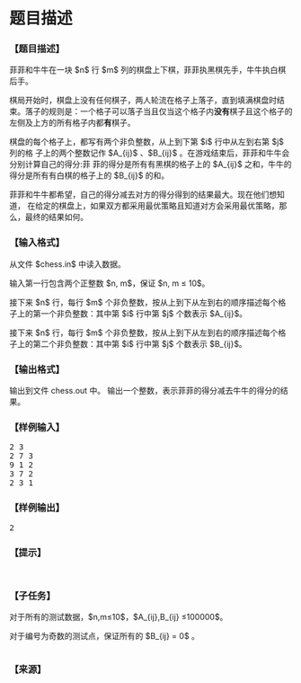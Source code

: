 # 题目描述


<h3>
【题目描述】
</h3>
<div class="content">
<div>
<p>
菲菲和牛牛在一块 $n$ 行 $m$ 列的棋盘上下棋，菲菲执黑棋先手，牛牛执白棋后手。
</p>
<p>
棋局开始时，棋盘上没有任何棋子，两人轮流在格子上落子，直到填满棋盘时结束。落子的规则是：一个格子可以落子当且仅当这个格子内<strong>没有</strong>棋子且这个格子的左侧及上方的所有格子内都<strong>有</strong>棋子。
</p>
<p>
棋盘的每个格子上，都写有两个非负整数，从上到下第 $i$ 行中从左到右第 $j$ 列的格 子上的两个整数记作 $A_{ij}$ 、$B_{ij}$ 。在游戏结束后，菲菲和牛牛会分别计算自己的得分:菲 菲的得分是所有有黑棋的格子上的 $A_{ij}$ 之和，牛牛的得分是所有有白棋的格子上的 $B_{ij}$ 的和。
</p>
<p>
菲菲和牛牛都希望，自己的得分减去对方的得分得到的结果最大。现在他们想知道， 在给定的棋盘上，如果双方都采用最优策略且知道对方会采用最优策略，那么，最终的结果如何。
</p>
</div>
<div>
</div>
<div>
</div>
<div>
</div>
</div>
<h3>
【输入格式】
</h3>
<div class="content">
<div>
<div>
<p>
从文件 $chess.in$ 中读入数据。
</p>
<p>
输入第一行包含两个正整数 $n, m$，保证 $n, m ≤ 10$。
</p>
<p>
接下来 $n$ 行，每行 $m$ 个非负整数，按从上到下从左到右的顺序描述每个格子上的第一个非负整数：其中第 $i$ 行中第 $j$ 个数表示 $A_{ij}$。
</p>
<p>
接下来 $n$ 行，每行 $m$ 个非负整数，按从上到下从左到右的顺序描述每个格子上的第二个非负整数：其中第 $i$ 行中第 $j$ 个数表示 $B_{ij}$。
</p>
</div>
<div>
</div>
</div>
<div>
</div>
</div>
<h3>
【输出格式】
</h3>
<p>
输出到文件 chess.out 中。 输出一个整数，表示菲菲的得分减去牛牛的得分的结果。
</p>
<h3>
【样例输入】
</h3>
<pre>2 3
2 7 3
9 1 2
3 7 2
2 3 1</pre>
<h3>
【样例输出】
</h3>
<pre>2</pre>
<h3>
【提示】
</h3>
<p>
<img src="/upload/image/20180409/20180409213303_60735.png" alt=""/> 
</p>
<p>
<img src="/upload/image/20180409/20180409213344_35211.png" alt=""/> 
</p>
<h3>
【子任务】
</h3>
<p>
对于所有的测试数据，$n,m≤10$，$A_{ij},B_{ij} ≤100000$。
</p>
<p>
对于编号为奇数的测试点，保证所有的 $B_{ij} = 0$ 。
</p>
<p>
<img src="/upload/image/20180411/20180411200839_23704.png" alt=""/> 
</p>
<h3>
【来源】
</h3>
